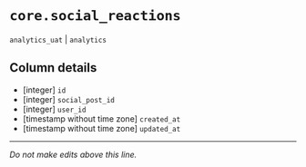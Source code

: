 # `core.social_reactions`
`analytics_uat` | `analytics`

## Column details
* [integer]   `id`
* [integer]   `social_post_id`
* [integer]   `user_id`
* [timestamp without time zone] `created_at`
* [timestamp without time zone] `updated_at`

-------------------------------------------------------------------------------
*Do not make edits above this line.*
